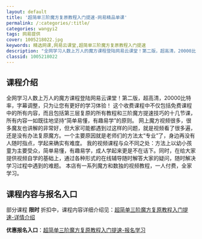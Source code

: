 ```yaml
---
layout: default
title: '超简单三阶魔方复原教程入门提速-网易精品单课'
permalink: /:categories/:title/
categories: wangyi2
tags: 网易提供
cover: 1005218022.jpg
keywords: 精选网课,网易云课堂,超简单三阶魔方复原教程入门提速
description: "全网学习人数上万人的魔方课程登陆网易云课堂！第二版，超高清，20000比特率，字幕调整，只为让您有更好的学习体验！这个收费课程中不仅包括免费课程中的所有内容，而且包括第三层复原的所有教程和三"
classid: 1005218022
---
```


## 课程介绍

全网学习人数上万人的魔方课程登陆网易云课堂！第二版，超高清，20000比特率，字幕调整，只为让您有更好的学习体验！
       这个收费课程中不仅包括免费课程中的所有内容，而且包括第三层复原的所有教程和三阶魔方提速技巧的十几节课，所有内容一如既往地坚持“简单易懂，有趣易学”的原则。
        网上魔方视频很多，很多魔友也讲解的非常好，但大家可能都遇到过这样的问题，就是视频看了很多遍，还是没有办法复原魔方。一个主要原因就是老师们的方法太“专业”了，身边再没有人随时指点，学起来确实有难度。
         我的视频课程与众不同之处：方法上以幼小孩童为主要受众，简单易懂，有趣易学，成人学起来更是不在话下。同时，在给大家提供视频自学的基础上，通过各种形式的在线辅导随时解答大家的疑问，随时解决学习过程中遇到的难题。
         本店有一系列魔方和数独的视频教程，一人付费，全家学习。

## 课程内容与报名入口

部分课程 **限时** 折扣中，课程内容详细介绍见：[超简单三阶魔方复原教程入门提速-详情介绍](https://study.163.com/course/introduction/1005218022.htm?share=1&shareId=1025206652&utm_campaign=share&utm_medium=iphoneShare&utm_source=&utm_u=1025206652)

**优惠报名入口**：[超简单三阶魔方复原教程入门提速-报名学习](https://study.163.com/course/introduction/1005218022.htm?share=1&shareId=1025206652&utm_campaign=share&utm_medium=iphoneShare&utm_source=&utm_u=1025206652)

